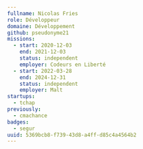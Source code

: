 ```yaml
---
fullname: Nicolas Fries
role: Développeur
domaine: Développement
github: pseudonyme21
missions:
  - start: 2020-12-03
    end: 2021-12-03
    status: independent
    employer: Codeurs en Liberté
  - start: 2022-03-28
    end: 2024-12-31
    status: independent
    employer: Malt
startups:
  - tchap
previously:
  - cmachance
badges:
  - segur
uuid: 5369bcb8-f739-43d8-a4ff-d85c4a4564b2
---
```

